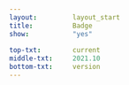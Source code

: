 ```yaml
---
layout:			layout_start
title:			Badge
show:			"yes"
 
top-txt:		current
middle-txt:		2021.10
bottom-txt:		version
---
```

